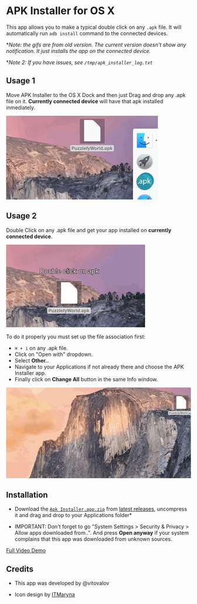 # APK Installer for OS X
This app allows you to make a typical double click on any `.apk` file. It will automatically run `adb install` command to the connected devices.

**Note: the gifs are from old version. The current version doesn't show any notification. It just installs the app on the connected device.*

**Note 2: If you have issues, see `/tmp/apk_installer_log.txt`*

## Usage 1
Move APK Installer to the OS X Dock and then just Drag and drop any .apk file on it. **Currently connected device** will have that apk installed inmediately.

![](img/demo_drag_and_drop.gif)

## Usage 2
Double Click on any .apk file and get your app installed on **currently connected device**.

![](img/demo_double_click.gif)

To do it properly you must set up the file association first:

* `⌘ + i` on any .apk file.
* Click on "Open with" dropdown.
* Select **Other..**
* Navigate to your Applications if not already there and choose the APK Installer app.
* Finally click on **Change All** button in the same Info window.

![](img/demo_create_association.gif)

## Installation

* Download the [`Apk Installer.app.zip`](https://github.com/vitovalov/apk_installer/releases/download/v2.0/APK.installer.app.zip) from [latest releases](https://github.com/vitovalov/apk_installer/releases/latest), uncompress it and drag and drop to your Applications folder* 

* IMPORTANT: Don't forget to go "System Settings > Security & Privacy > Allow apps downloaded from..". And press **Open anyway** if your system complains that this app was downloaded from unknown sources. 



[Full Video Demo](https://www.youtube.com/watch?v=q-AqVJGGezY)

## Credits

* This app was developed by @vitovalov

* Icon design by [ITMaryna](https://www.behance.net/ITMaryna)
